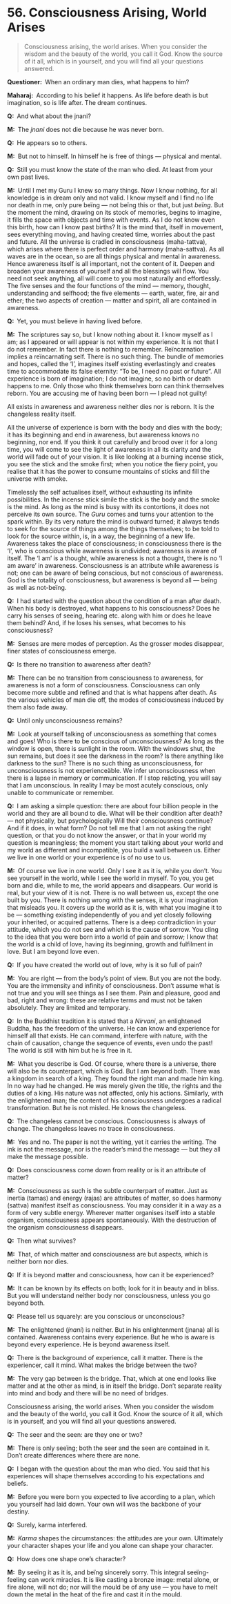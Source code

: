 # 56. Consciousness Arising, World Arises

>Consciousness arising, the world arises. When you consider the wisdom and the beauty of the world, you call it God. Know the source of it all, which is in yourself, and you will find all your questions answered.

**Questioner:**&ensp;When an ordinary man dies, what happens to him?

**Maharaj:**&ensp;According to his belief it happens. As life before death is but imagination, so is life after. The dream continues.

**Q:**&ensp;And what about the <span data-tippy-content="The knower, especially of the higher knowledge derived from meditation; “closely related to the knowledge of Brahman”. (*jna*, to know; *jnani*, the knower).">jnani</span>?

**M:**&ensp;The *jnani* does not die because he was never born.

**Q:**&ensp;He appears so to others.

**M:**&ensp;But not to himself. In himself he is free of things — physical and mental.

**Q:**&ensp;Still you must know the state of the man who died. At least from your own past lives.

**M:**&ensp;Until I met my <span data-tippy-content="Spiritual teacher, preceptor.">Guru</span> I knew so many things. Now I know nothing, for all knowledge is in dream only and not valid. I know myself and I find no life nor death in me, only pure beïng — not beïng this or that, but just *beïng*. But the moment the mind, drawing on its stock of memories, begins to imagine, it fills the space with objects and time with events. As I do not know even this birth, how can I know past births? It is the mind that, itself in movement, sees everything moving, and having created time, worries about the past and future. All the universe is cradled in consciousness (<span data-tippy-content="The great reality, supreme consciousness.">maha-tattva</span>), which arises where there is perfect order and harmony (<span data-tippy-content="The supreme harmony, harmonious existence.">maha-sattva</span>). As all waves are in the ocean, so are all things physical and mental in awareness. Hence awareness itself is all important, not the content of it. Deepen and broaden your awareness of yourself and all the blessings will flow. You need not seek anything, all will come to you most naturally and effortlessly. The five senses and the four functions of the mind — memory, thought, understanding and selfhood; the five elements — earth, water, fire, air and ether; the two aspects of creation — matter and spirit, all are contained in awareness.

**Q:**&ensp;Yet, you must believe in having lived before.

**M:**&ensp;The scriptures say so, but I know nothing about it. I know myself as I am; as I appeared or will appear is not within my experience. It is not that I do not remember. In fact there is nothing to remember. Reïncarnation implies a reïncarnating self. There is no such thing. The bundle of memories and hopes, called the ‘I’, imagines itself existing everlastingly and creates time to accommodate its false eternity: “To be, I need no past or future”. All experience is born of imagination; I do not imagine, so no birth or death happens to me. Only those who think themselves born can think themselves reborn. You are accusing me of having been born — I plead not guilty! 

All exists in awareness and awareness neither dies nor is reborn. It is the changeless reality itself. 

All the universe of experience is born with the body and dies with the body; it has its beginning and end in awareness, but awareness knows no beginning, nor end. If you think it out carefully and brood over it for a long time, you will come to see the light of awareness in all its clarity and the world will fade out of your vision. It is like looking at a burning incense stick, you see the stick and the smoke first; when you notice the fiery point, you realise that it has the power to consume mountains of sticks and fill the universe with smoke. 

Timelessly the self actualises itself, without exhausting its infinite possibilities. In the incense stick simile the stick is the body and the smoke is the mind. As long as the mind is busy with its contortions, it does not perceive its own source. The *Guru* comes and turns your attention to the spark within. By its very nature the mind is outward turned; it always tends to seek for the source of things among the things themselves; to be told to look for the source within, is, in a way, the beginning of a new life. Awareness takes the place of consciousness; in consciousness there is the ‘I’, who is conscious while awareness is undivided; awareness is aware of itself. The ‘I am’ is a thought, while awareness is not a thought, there is no ‘I am aware’ in awareness. Consciousness is an attribute while awareness is not; one can be aware of beïng conscious, but not conscious of awareness. God is the totality of consciousness, but awareness is beyond all — beïng as well as not-beïng.

**Q:**&ensp;I had started with the question about the condition of a man after death. When his body is destroyed, what happens to his consciousness? Does he carry his senses of seeing, hearing etc. along with him or does he leave them behind? And, if he loses his senses, what becomes to his consciousness?

**M:**&ensp;Senses are mere modes of perception. As the grosser modes disappear, finer states of consciousness emerge.

**Q:**&ensp;Is there no transition to awareness after death?

**M:**&ensp;There can be no transition from consciousness to awareness, for awareness is not a form of consciousness. Consciousness can only become more subtle and refined and that is what happens after death. As the various vehicles of man die off, the modes of consciousness induced by them also fade away.

**Q:**&ensp;Until only unconsciousness remains?

**M:**&ensp;Look at yourself talking of unconsciousness as something that comes and goes! Who is there to be conscious of unconsciousness? As long as the window is open, there is sunlight in the room. With the windows shut, the sun remains, but does it see the darkness in the room? Is there anything like darkness to the sun? There is no such thing as unconsciousness, for unconsciousness is not experienceäble. We infer unconsciousness when there is a lapse in memory or communication. If I stop reäcting, you will say that I am unconscious. In reality I may be most acutely conscious, only unable to communicate or remember.

**Q:**&ensp;I am asking a simple question: there are about four billion people in the world and they are all bound to die. What will be their condition after death? — not physically, but psychologically Will their consciousness continue? And if it does, in what form? Do not tell me that I am not asking the right question, or that you do not know the answer, or that in your world my question is meaningless; the moment you start talking about your world and my world as different and incompatible, you build a wall between us. Either we live in one world or your experience is of no use to us.

**M:**&ensp;Of course we live in one world. Only I see it as it is, while you don’t. You see yourself in the world, while I see the world in myself. To you, you get born and die, while to me, the world appears and disappears. Our world is real, but your view of it is not. There is no wall between us, except the one built by you. There is nothing wrong with the senses, it is your imagination that misleads you. It covers up the world as it is, with what you imagine it to be — something existing independently of you and yet closely following your inherited, or acquired patterns. There is a deep contradiction in your attitude, which you do not see and which is the cause of sorrow. You cling to the idea that you were born into a world of pain and sorrow; I know that the world is a child of love, having its beginning, growth and fulfilment in love. But I am beyond love even.

**Q:**&ensp;If you have created the world out of love, why is it so full of pain?

**M:**&ensp;You are right — from the body’s point of view. But you are not the body. You are the immensity and infinity of consciousness. Don’t assume what is not true and you will see things as I see them. Pain and pleasure, good and bad, right and wrong: these are relative terms and must not be taken absolutely. They are limited and temporary.

**Q:**&ensp;In the Buddhist tradition it is stated that a *Nirvani*, an enlightened Buddha, has the freedom of the universe. He can know and experience for himself all that exists. He can command, interfere with nature, with the chain of causation, change the sequence of events, even undo the past! The world is still with him but he is free in it.

**M:**&ensp;What you describe is God. Of course, where there is a universe, there will also be its counterpart, which is God. But I am beyond both. There was a kingdom in search of a king. They found the right man and made him king. In no way had he changed. He was merely given the title, the rights and the duties of a king. His nature was not affected, only his actions. Similarly, with the enlightened man; the content of his consciousness undergoes a radical transformation. But he is not misled. He knows the changeless.

**Q:**&ensp;The changeless cannot be conscious. Consciousness is always of change. The changeless leaves no trace in consciousness.

**M:**&ensp;Yes and no. The paper is not the writing, yet it carries the writing. The ink is not the message, nor is the reader’s mind the message — but they all make the message possible.

**Q:**&ensp;Does consciousness come down from reality or is it an attribute of matter?

**M:**&ensp;Consciousness as such is the subtle counterpart of matter. Just as inertia (<span data-tippy-content="Darkness, inertia, passivity. One of the three constituents (<em>gunas</em>) of the cosmic substance: <em>sattva</em>, <em>rajas</em> and <em>tamas</em>.">tamas</span>) and energy (<span data-tippy-content="Motivity, activity, energy. One of the three <em>gunas</em> or qualities of matter: <em>sattva</em>, <em>rajas</em> and <em>tamas</em>. In <em>yoga</em>, egoïsm.">rajas</span>) are attributes of matter, so does harmony (<span data-tippy-content="Beïng, existence, true essence. In <em>yoga</em> the quality of purity or goodness.">sattva</span>) manifest itself as consciousness. You may consider it in a way as a form of very subtle energy. Wherever matter organises itself into a stable organism, consciousness appears spontaneously. With the destruction of the organism consciousness disappears.

**Q:**&ensp;Then what survives?

**M:**&ensp;That, of which matter and consciousness are but aspects, which is neither born nor dies.

**Q:**&ensp;If it is beyond matter and consciousness, how can it be experienced?

**M:**&ensp;It can be known by its effects on both; look for it in beauty and in bliss. But you will understand neither body nor consciousness, unless you go beyond both.

**Q:**&ensp;Please tell us squarely: are you conscious or unconscious?

**M:**&ensp;The enlightened (*jnani*) is neither. But in his enlightenment (<span data-tippy-content="Knowledge, especially the higher knowledge derived from meditation; “closely related to the knowledge of Brahman”.">jnana</span>) all is contained. Awareness contains every experience. But he who is aware is beyond every experience. He is beyond awareness itself.

**Q:**&ensp;There is the background of experience, call it matter. There is the experiencer, call it mind. What makes the bridge between the two?

**M:**&ensp;The very gap between is the bridge. That, which at one end looks like matter and at the other as mind, is in itself the bridge. Don’t separate reality into mind and body and there will be no need of bridges. 

Consciousness arising, the world arises. When you consider the wisdom and the beauty of the world, you call it God. Know the source of it all, which is in yourself, and you will find all your questions answered.

**Q:**&ensp;The seer and the seen: are they one or two?

**M:**&ensp;There is only seeïng; both the seer and the seen are contained in it. Don’t create differences where there are none.

**Q:**&ensp;I began with the question about the man who died. You said that his experiences will shape themselves according to his expectations and beliefs.

**M:**&ensp;Before you were born you expected to live according to a plan, which you yourself had laid down. Your own will was the backbone of your destiny.

**Q:**&ensp;Surely, <span data-tippy-content="Action or “the fruits of action”. <em>Karma</em> is of three kinds: <em>sanchita</em> (accumulated from previous births), <em>prarabdha</em> (portion of the past <em>karma</em> to be worked out in the present life) and <em>agami</em> (the current <em>karma</em> the result of which will fructify in future).">karma</span> interfered.

**M:**&ensp;*Karma* shapes the circumstances: the attitudes are your own. Ultimately your character shapes your life and you alone can shape your character.

**Q:**&ensp;How does one shape one’s character?

**M:**&ensp;By seeïng it as it is, and beïng sincerely sorry. This integral seeïng-feeling can work miracles. It is like casting a bronze image: metal alone, or fire alone, will not do; nor will the mould be of any use — you have to melt down the metal in the heat of the fire and cast it in the mould.

<script>
export default {
  props: ["slot-key"],
  mounted () {
    tippy("[data-tippy-content]", {allowHTML: true});
  }
}
</script>